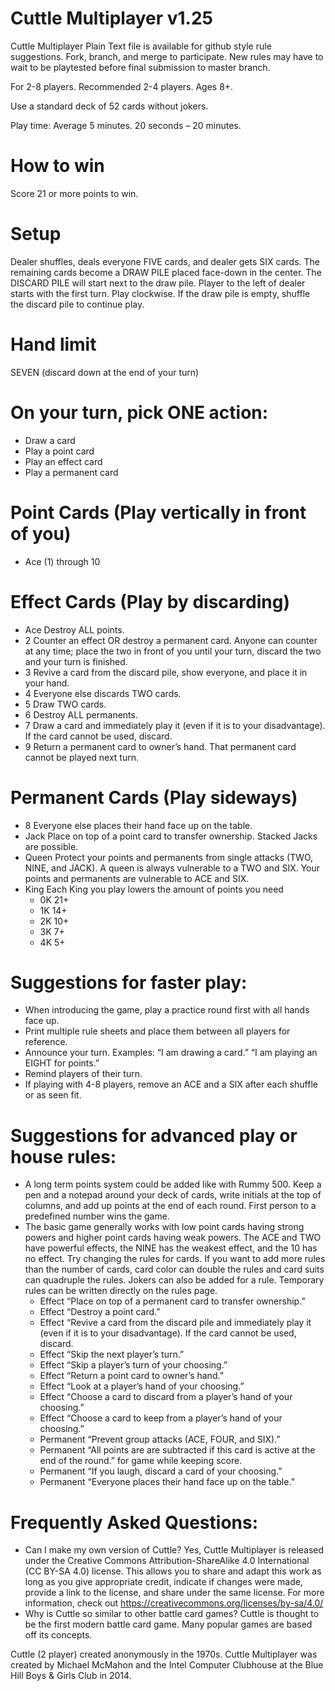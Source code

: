 # Cuttle Multiplayer v1.25


Cuttle Multiplayer Plain Text file is available for github style rule suggestions.  Fork, branch, and merge to participate.  New rules may have to wait to be playtested before final submission to master branch.


For 2-8 players.  Recommended 2-4 players.  Ages 8+.


Use a standard deck of 52 cards without jokers.


Play time: Average 5 minutes. 20 seconds – 20 minutes.


# How to win

Score 21 or more points to win.


# Setup

Dealer shuffles, deals everyone FIVE cards, and dealer gets SIX cards.  The remaining cards become a DRAW PILE placed face-down in the center.  The DISCARD PILE will start next to the draw pile.  Player to the left of dealer starts with the first turn.  Play clockwise.  If the draw pile is empty, shuffle the discard pile to continue play.


# Hand limit

SEVEN (discard down at the end of your turn)


# On your turn, pick ONE action:				
* Draw a card							
* Play a point card
* Play an effect card
* Play a permanent card

# Point Cards (Play vertically in front of you)
* Ace (1) through 10

# Effect Cards (Play by discarding)

* Ace	Destroy ALL points.
* 2	Counter an effect OR destroy a permanent card.  Anyone can counter at any time; place the two in front of you until your turn, discard the two and your turn is finished.
* 3	Revive a card from the discard pile, show everyone, and place it in your hand.
* 4	Everyone else discards TWO cards.
* 5	Draw TWO cards.
* 6	Destroy ALL permanents.
* 7	Draw a card and immediately play it (even if it is to your disadvantage).  If the card cannot be used, discard.
* 9	Return a permanent card to owner’s hand.  That permanent card cannot be played next turn.

# Permanent Cards (Play sideways)

* 8	Everyone else places their hand face up on the table.
* Jack	Place on top of a point card to transfer ownership.  Stacked Jacks are possible.
* Queen	Protect your points and permanents from single attacks (TWO, NINE, and JACK).  A queen is always vulnerable to a TWO and SIX.  Your points and permanents are vulnerable to ACE and SIX.
* King	Each King you play lowers the amount of points you need
  * 0K  21+
  * 1K  14+
  * 2K  10+
  * 3K  7+
  * 4K  5+


# Suggestions for faster play:
* When introducing the game, play a practice round first with all hands face up.
* Print multiple rule sheets and place them between all players for reference.
* Announce your turn.  Examples: “I am drawing a card.”  “I am playing an EIGHT for points.”
* Remind players of their turn.
* If playing with 4-8 players, remove an ACE and a SIX after each shuffle or as seen fit.


# Suggestions for advanced play or house rules:

* A long term points system could be added like with Rummy 500.  Keep a pen and a notepad around your deck of cards, write initials at the top of columns, and add up points at the end of each round.  First person to a predefined number wins the game.
* The basic game generally works with low point cards having strong powers and higher point cards having weak powers.  The ACE and TWO have powerful effects, the NINE has the weakest effect, and the 10 has no effect.  Try changing the rules for cards.  If you want to add more rules than the number of cards, card color can double the rules and card suits can quadruple the rules.  Jokers can also be added for a rule.  Temporary rules can be written directly on the rules page.
	* Effect		“Place on top of a permanent card to transfer ownership.”
	* Effect		“Destroy a point card.”
	* Effect		“Revive a card from the discard pile and immediately play it (even if it is to your 			disadvantage).  If the card cannot be used, discard.
	* Effect		“Skip the next player’s turn.”
	* Effect		“Skip a player’s turn of your choosing.”
	* Effect		“Return a point card to owner’s hand.”
	* Effect		“Look at a player’s hand of your choosing.”
	* Effect		“Choose a card to discard from a player’s hand of your choosing.”
	* Effect		“Choose a card to keep from a player’s hand of your choosing.”
	* Permanent		“Prevent group attacks (ACE, FOUR, and SIX).”
	* Permanent		“All points are are subtracted if this card is active at the end of the round.” for 			game while keeping score.
	* Permanent		“If you laugh, discard a card of your choosing.”
	* Permanent		“Everyone places their hand face up on the table.”


# Frequently Asked Questions:
* Can I make my own version of Cuttle?  Yes, Cuttle Multiplayer is released under the Creative Commons Attribution-ShareAlike 4.0 International (CC BY-SA 4.0) license.  This allows you to share and adapt this work as long as you give appropriate credit, indicate if changes were made, provide a link to the license, and share under the same license.  For more information, check out https://creativecommons.org/licenses/by-sa/4.0/
* Why is Cuttle so similar to other battle card games?  Cuttle is thought to be the first modern battle card game.  Many popular games are based off its concepts.


Cuttle (2 player) created anonymously in the 1970s.  Cuttle Multiplayer was created by Michael McMahon and the Intel Computer Clubhouse at the Blue Hill Boys & Girls Club in 2014.
